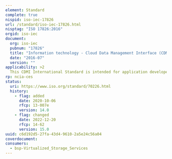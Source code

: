 ```yaml
---
element: Standard
complete: true
nispid: iso-iec-17826
url: /standard/iso-iec-17826.html
nisptag: "ISO 17826:2016"
orgid: iso-iec
document:
  org: iso-iec
  pubnum: "17826"
  title: "Information technology - Cloud Data Management Interface (CDMI)"
  date: "2016-07"
  version: ""
applicability: >2
  This CDMI International Standard is intended for application developers who are implementing or using cloud storage. It documents how to access cloud storage and to manage the data stored there.
rp: ncia-ces
status:
  uri: https://www.iso.org/standard/70226.html
  history: 
    - flag: added
      date: 2020-10-06
      rfcp: 13-007e
      version: 14.0
    - flag: changed
      date: 2022-12-20
      rfcp: 14-62
      version: 15.0
uuid: c6d192d5-27fa-43d4-9610-2a5e24c56a04
coverdocument:
consumers:
  - bsp-Virtualized_Storage_Services
---
```

